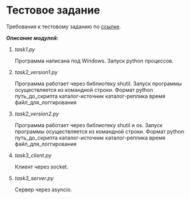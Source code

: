 # Тестовое задание

Требования к тестовому заданию по 
[ссылке](https://github.com/192117/Veeam/blob/master/Developer%20in%20QA%20(update%202021-08-11).pdf).

**_Описание модулей:_**

1. _task1.py_

    Программа написана под Windows. Запуск python процессов.

2. _task2_version1.py_

    Программа работает через библиотеку shutil. Запуск программы осуществляется из командной строки. 
Формат python путь_до_скрипта каталог-источник каталог-реплика время файл_для_логгирования

3. _task2_version2.py_

    Программа работает через библиотеку shutil и os. Запуск программы осуществляется из командной строки.
Формат python путь_до_скрипта каталог-источник каталог-реплика время файл_для_логгирования

4. _task3_client.py_

    Клиент через socket.

5. _task3_server.py_

    Сервер через asyncio.